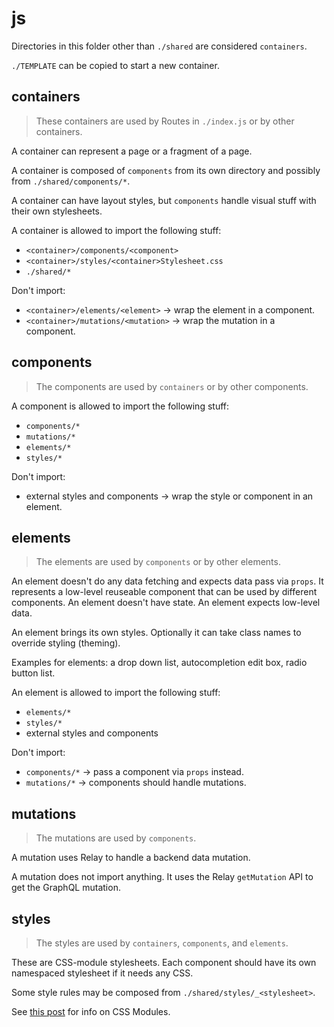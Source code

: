 # js

Directories in this folder other than `./shared` are considered `containers`.

`./TEMPLATE` can be copied to start a new container.


## containers

> These containers are used by Routes in `./index.js` or by other containers.

A container can represent a page or a fragment of a page.

A container is composed of `components` from its own directory and possibly from `./shared/components/*`.

A container can have layout styles, but `components` handle visual stuff with their own stylesheets.

A container is allowed to import the following stuff:
* `<container>/components/<component>`
* `<container>/styles/<container>Stylesheet.css`
* `./shared/*`

Don't import:
* `<container>/elements/<element>` -> wrap the element in a component.
* `<container>/mutations/<mutation>` -> wrap the mutation in a component.


## components

>  The components are used by `containers` or by other components.

A component is allowed to import the following stuff:
* `components/*`
* `mutations/*`
* `elements/*`
* `styles/*`

Don't import:
* external styles and components -> wrap the style or component in an element.


## elements

> The elements are used by `components` or by other elements.

An element doesn't do any data fetching and expects data pass via `props`. It represents a low-level reuseable component that can be used by different components. An element doesn't have state. An element expects low-level data.

An element brings its own styles. Optionally it can take class names to override styling (theming).

Examples for elements: a drop down list, autocompletion edit box, radio button list.

An element is allowed to import the following stuff:
* `elements/*`
* `styles/*`
* external styles and components

Don't import:
* `components/*` -> pass a component via `props` instead.
* `mutations/*` -> components should handle mutations.


## mutations

> The mutations are used by `components`.

A mutation uses Relay to handle a backend data mutation.

A mutation does not import anything. It uses the Relay `getMutation` API to get the GraphQL mutation.


## styles

> The styles are used by `containers`, `components`, and `elements`.

These are CSS-module stylesheets. Each component should have its own namespaced stylesheet if it needs any CSS.

Some style rules may be composed from `./shared/styles/_<stylesheet>`.

See [this post](https://css-modules.github.io/webpack-demo/) for info on CSS Modules.
